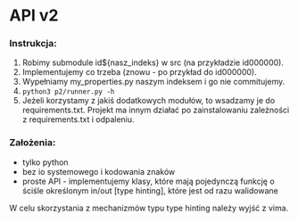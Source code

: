# API v2

### Instrukcja:
1. Robimy submodule id${nasz_indeks} w src (na przykładzie id000000).
2. Implementujemy co trzeba (znowu - po przykład do id000000).
3. Wypełniamy my_properties.py naszym indeksem i go nie commitujemy.
4. `python3 p2/runner.py -h`
5. Jeżeli korzystamy z jakiś dodatkowych modułów, to wsadzamy je do requirements.txt.
Projekt ma innym działać po zainstalowaniu zależności z requirements.txt i odpaleniu.

### Założenia:
* tylko python
* bez io systemowego i kodowania znaków
* proste API - implementujemy klasy, które mają pojedynczą funkcję o ściśle określonym in/out [type hinting], które jest od razu walidowane

W celu skorzystania z mechanizmów typu type hinting należy wyjść z vima.